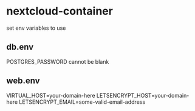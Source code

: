 # nextcloud-container

set env variables to use

## db.env
POSTGRES_PASSWORD cannot be blank

## web.env
VIRTUAL_HOST=your-domain-here
LETSENCRYPT_HOST=your-domain-here
LETSENCRYPT_EMAIL=some-valid-email-address
